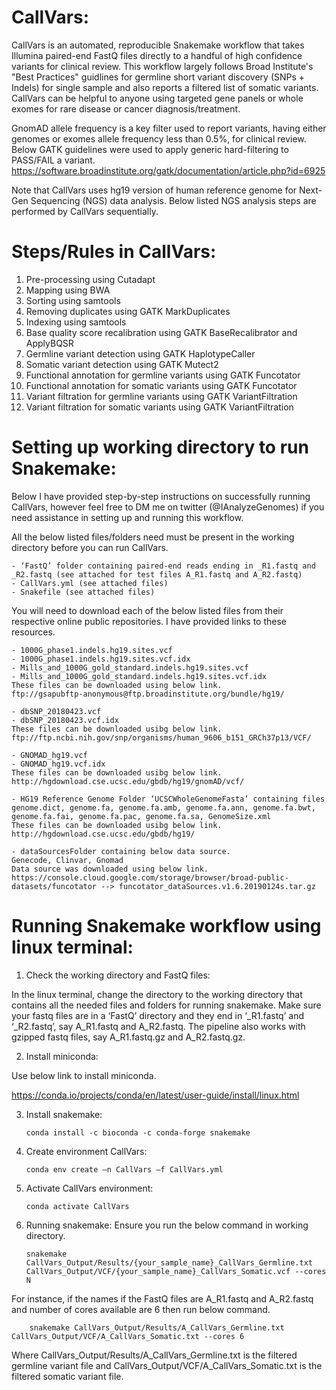 # CallVars: 

CallVars is an automated, reproducible Snakemake workflow that takes Illumina paired-end FastQ files directly to a handful of high confidence variants for clinical review. This workflow largely follows Broad Institute's "Best Practices" guidlines for germline short variant discovery (SNPs + Indels) for single sample and also reports a filtered list of somatic variants. CallVars can be helpful to anyone using targeted gene panels or whole exomes for rare disease or cancer diagnosis/treatment.

GnomAD allele frequency is a key filter used to report variants, having either genomes or exomes allele frequency less than 0.5%, for clinical review. Below GATK guidelines were used to apply generic hard-filtering to PASS/FAIL a variant.  
https://software.broadinstitute.org/gatk/documentation/article.php?id=6925

Note that CallVars uses hg19 version of human reference genome for Next-Gen Sequencing (NGS) data analysis. Below listed NGS analysis steps are performed by CallVars sequentially. 

# Steps/Rules in CallVars:
1) Pre-processing using Cutadapt
2) Mapping using BWA
3) Sorting using samtools
4) Removing duplicates using GATK MarkDuplicates
5) Indexing using samtools
6) Base quality score recalibration using GATK BaseRecalibrator and ApplyBQSR
7) Germline variant detection using GATK HaplotypeCaller
8) Somatic variant detection using GATK Mutect2
9) Functional annotation for germline variants using GATK Funcotator
10) Functional annotation for somatic variants using GATK Funcotator
11) Variant filtration for germline variants using GATK VariantFiltration
12) Variant filtration for somatic variants using GATK VariantFiltration


# Setting up working directory to run Snakemake:
Below I have provided step-by-step instructions on successfully running CallVars, however feel free to DM me on twitter (@IAnalyzeGenomes) if you need assistance in setting up and running this workflow.

All the below listed files/folders need must be present in the working directory before you can run CallVars. 

	- ‘FastQ’ folder containing paired-end reads ending in _R1.fastq and _R2.fastq (see attached for test files A_R1.fastq and A_R2.fastq)
	- CallVars.yml (see attached files)
	- Snakefile (see attached files)

You will need to download each of the below listed files from their respective online public repositories. I have provided links to these resources.

	- 1000G_phase1.indels.hg19.sites.vcf
	- 1000G_phase1.indels.hg19.sites.vcf.idx
	- Mills_and_1000G_gold_standard.indels.hg19.sites.vcf
	- Mills_and_1000G_gold_standard.indels.hg19.sites.vcf.idx
	These files can be downloaded using below link.
	ftp://gsapubftp-anonymous@ftp.broadinstitute.org/bundle/hg19/
	
	- dbSNP_20180423.vcf
	- dbSNP_20180423.vcf.idx
	These files can be downloaded usibg below link.
	ftp://ftp.ncbi.nih.gov/snp/organisms/human_9606_b151_GRCh37p13/VCF/
	
	- GNOMAD_hg19.vcf
	- GNOMAD_hg19.vcf.idx
	These files can be downloaded usibg below link.
	http://hgdownload.cse.ucsc.edu/gbdb/hg19/gnomAD/vcf/
	
	- HG19 Reference Genome Folder ‘UCSCWholeGenomeFasta’ containing files
  	genome.dict, genome.fa, genome.fa.amb, genome.fa.ann, genome.fa.bwt, genome.fa.fai, genome.fa.pac, genome.fa.sa, GenomeSize.xml
	These files can be downloaded usibg below link.
	http://hgdownload.cse.ucsc.edu/gbdb/hg19/
	
	- dataSourcesFolder containing below data source. 
	Genecode, Clinvar, Gnomad
	Data source was downloaded using below link.
	https://console.cloud.google.com/storage/browser/broad-public-datasets/funcotator --> funcotator_dataSources.v1.6.20190124s.tar.gz

# Running Snakemake workflow using linux terminal: 
1)	Check the working directory and FastQ files: 

In the linux terminal, change the directory to the working directory that contains all the needed files and folders for running snakemake.
Make sure your fastq files are in a ‘FastQ’ directory and they end in ‘_R1.fastq’ and ‘_R2.fastq’, say A_R1.fastq and A_R2.fastq. The pipeline also works with gzipped fastq files, say A_R1.fastq.gz and A_R2.fastq.gz.

2)	Install miniconda: 

Use below link to install miniconda.

https://conda.io/projects/conda/en/latest/user-guide/install/linux.html

3)	Install snakemake:
	
		conda install -c bioconda -c conda-forge snakemake

4)	Create environment CallVars:
	
		conda env create –n CallVars –f CallVars.yml

5)	Activate CallVars environment:

		conda activate CallVars

6)	Running snakemake: 
		Ensure you run the below command in working directory.

		snakemake CallVars_Output/Results/{your_sample_name}_CallVars_Germline.txt CallVars_Output/VCF/{your_sample_name}_CallVars_Somatic.vcf --cores N

For instance, if the names if the FastQ files are A_R1.fastq and A_R2.fastq and number of cores available are 6 then run below command.

		snakemake CallVars_Output/Results/A_CallVars_Germline.txt CallVars_Output/VCF/A_CallVars_Somatic.txt --cores 6

Where CallVars_Output/Results/A_CallVars_Germline.txt is the filtered germline variant file and CallVars_Output/VCF/A_CallVars_Somatic.txt is the filtered somatic variant file.
